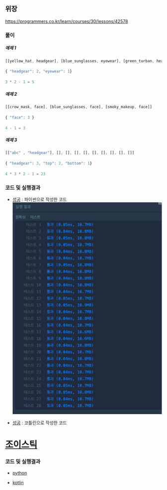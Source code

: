 ## 위장

https://programmers.co.kr/learn/courses/30/lessons/42578

### 풀이

##### 예제 1

```ts
[[yellow_hat, headgear], [blue_sunglasses, eyewear], [green_turban, headgear]]

{ "headgear": 2, "eyewear": 1}

3 * 2 - 1 = 5

```

##### 예제 2
```ts
[[crow_mask, face], [blue_sunglasses, face], [smoky_makeup, face]]

{ "face": 3 }

4 - 1 = 3

```



##### 예제 3

```ts
[["abc" , "headgear"], [], [], [], [], [], [], [], [], []]

{ "headgear": 3, "top": 2, "bottom": 1}

4 * 3 * 2 - 1 = 23

```

### 코드 및 실행결과

* [성공](camouflage.py) : 파이썬으로 작성한 코드  
  ![결과](camouflage.png)

* [성공](Camouflage.kt) : 코틀린으로 작성한 코드  
  <!-- ![결과](Camouflage.png) -->


# [조이스틱](https://programmers.co.kr/learn/courses/30/lessons/42860) 



### 코드 및 실행결과
<!-- * [실패](word_concat.py) : 파이썬으로 작성한 코드  
  ![결과](end-to-end_word_concatenation_python.png)

* [실패](word_concat.js) : 자바스크립트로 작성한 코드  
  ![결과](end-to-end_word_concatenation_js.png)

* [성공](E2eWordConcat.java) : 자바로 작성한 코드  
  ![결과](E2eWordConcat.png) -->

* [python](./_python/camouflage.py)
<!-- * [java](./.java) -->
* [kotlin](./_kotlin/Camouflage.kt)
<!-- * [rust](./.rs) -->
<!-- * [javascript](./.js) -->